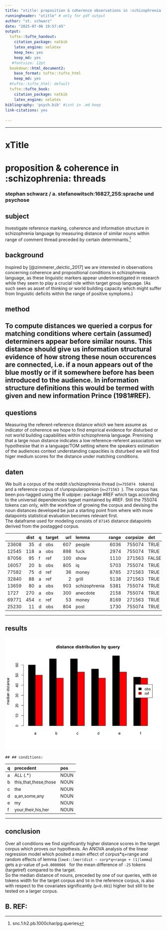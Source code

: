 ```yaml
---
title: "xtitle: proposition & coherence observations in :schizophrenia: threads"
runningheader: "xtitle" # only for pdf output
author: "st. schwarz"
date: "2025-07-06 19:57:45"
output:
  tufte::tufte_handout:
    citation_package: natbib
    latex_engine: xelatex
    keep_tex: yes
    keep_md: yes
   #fontsize: 12pt
  bookdown::html_document2:
    base_format: tufte::tufte_html
    keep_md: yes
  #tufte::tufte_html: default
  tufte::tufte_book:
    citation_package: natbib
    latex_engine: xelatex
bibliography: 'psych.bib' #isnt in .md keep
link-citations: yes

---
```

















---

# xTitle
# proposition & coherence in :schizophrenia: threads
### stephan schwarz / a. stefanowitsch:16827_25S:sprache und psychose
## subject
Investigate reference marking, coherence and information structure in schizophrenia language by measuring distance of similar nouns within range of comment thread preceded by certain determinants.[^1]
## background
Inspired by [@zimmerer_deictic_2017] we are interested in observations concerning coherence and propositional conditions in schizophrenia language, as these linguistic markers appear underinvestigated in research while they seem to play a crucial role within target group language. (As such seen as asset of thinking or world building capacity which might suffer from linguistic deficits within the range of positive symptoms.)
## method
To compute distances we queried a corpus for matching conditions where certain (assumed) determiners appear before similar nouns. This distance should give us information structural evidence of how strong these noun occurences are connected, i.e. if a noun appears out of the blue mostly or if it somewhere before has been introduced to the audience. In information structure definitions this would be termed with **given and new information** Prince (1981#REF).
----
## questions
Measuring the referent-reference distance which we here assume as indicator of coherence we hope to find empirical evidence for disturbed or not world building capabilities within schizophrenia language. Premising that a large noun distance indicates a low reference-referent association we hypothesise that in a language/TOM setting where the speakers estimation of the audiences context understanding capacities is disturbed we will find higer medium scores for the distance under matching conditions.
## daten
We built a corpus of the reddit r/schizophrenia thread (```n=755074 ``` tokens) and a reference corpus of r/unpopularopinion (```n=271563 ```). The corpus has been pos-tagged using the R udpipe:: package #REF which tags according to the universal dependencies tagset maintained by #REF. Still the 755074 tokens can only, with the workflow of growing the corpus and devising the noun distances developed be just a starting point from where with more datapoints statistical evaluation becomes relevant first.   
The dataframe used for modeling consists of ``` 87145 ``` distance datapoints derived from the postagged corpus.


|      | dist|q  |target | url|lemma         | range| corpsize|det   |
|:-----|----:|:--|:------|---:|:-------------|-----:|--------:|:-----|
|23608 |   35|d  |obs    | 607|people        |  6036|   755074|TRUE  |
|12545 |  118|a  |obs    | 898|fuck          |  2974|   755074|TRUE  |
|87056 |   95|f  |ref    | 100|show          |  1110|   271563|FALSE |
|16057 |   20|b  |obs    | 805|iq            |  5703|   755074|TRUE  |
|77582 |   75|d  |ref    |  36|money         |  8785|   271563|TRUE  |
|32840 |   88|a  |ref    |   2|grill         |  5138|   271563|TRUE  |
|13659 |   80|a  |obs    | 903|schizophrenia |  5381|   755074|TRUE  |
|1727  |  270|a  |obs    | 300|anecdote      |  2158|   755074|TRUE  |
|69771 |  454|c  |ref    |  53|money         |  8169|   271563|TRUE  |
|25230 |   11|d  |obs    | 804|post          |  1730|   755074|TRUE  |

----
## results




<img src="index_files/figure-html/df1-vis-1.png"  />

```
## ## conditions:
```



|q  |precedent             |pos  |
|:--|:---------------------|:----|
|a  |ALL (.*)              |NOUN |
|b  |this,that,these,those |NOUN |
|c  |the                   |NOUN |
|d  |a,an,some,any         |NOUN |
|e  |my                    |NOUN |
|f  |your,their,his,her    |NOUN |



----
## conclusion
Over all conditions <!--**B** (``` this, that, these, those, DET ```)-->we find significantly higher distance scores in the target corpus which proves our hypothesis. An ANOVA analysis of the linear regression model which posited a main effect of corpus\*q+range and random effects of lemma (`lme4::lmer(dist ~ corp*q+range + (1|lemma`) gets a p-value of ```p=0.0000066 ``` for the mean difference of ``` -25 ``` tokens (targetref) compared to the target.   
So the median distance of nouns, preceded by one of our queries, with ``` 60 ``` tokens width for the target corpus and ``` 50 ``` in the reference corpus, is also with respect to the covariates significantly (``p<0.001``) higher but still to be tested on a larger corpus.
## B. REF:
[^1]:snc.1:h2.pb.1000char/pg.queries
